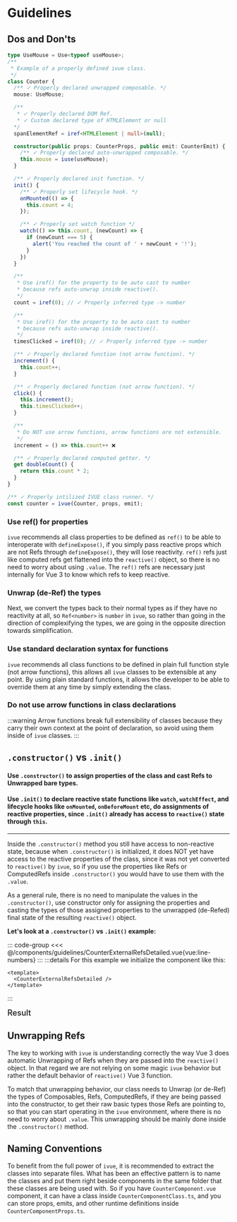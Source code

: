 <script setup lang="ts">
  import CounterExternalRefsDetailed from '../components/guidelines/CounterExternalRefsDetailed.vue';
</script>

# Guidelines

## Dos and Don'ts

```ts
type UseMouse = Use<typeof useMouse>;
/**
 * Example of a properly defined ivue class.
 */
class Counter {
  /** ✓ Properly declared unwrapped composable. */
  mouse: UseMouse;

  /** 
   * ✓ Properly declared DOM Ref. 
   * ✓ Custom declared type of HTMLElement or null
  */
  spanElementRef = iref<HTMLElement | null>(null); 

  constructor(public props: CounterProps, public emit: CounterEmit) {
    /** ✓ Properly declared auto-unwrapped composable. */ 
    this.mouse = iuse(useMouse); 
  }

  /** ✓ Properly declared init function. */
  init() {
    /** ✓ Properly set lifecycle hook. */
    onMounted(() => {
      this.count = 4;
    });

    /** ✓ Properly set watch function */
    watch(() => this.count, (newCount) => {
      if (newCount === 5) {
        alert('You reached the count of ' + newCount + '!');
      }
    })
  }

  /**
   * Use iref() for the property to be auto cast to number
   * because refs auto-unwrap inside reactive().
   */
  count = iref(0); // ✓ Properly inferred type -> number

  /**
   * Use iref() for the property to be auto cast to number
   * because refs auto-unwrap inside reactive().
   */
  timesClicked = iref(0); // ✓ Properly inferred type -> number

  /** ✓ Properly declared function (not arrow function). */
  increment() {
    this.count++;
  }

  /** ✓ Properly declared function (not arrow function). */
  click() {
    this.increment();
    this.timesClicked++;
  }

  /**
   * Do NOT use arrow functions, arrow functions are not extensible.
   */
  increment = () => this.count++ ❌

  /** ✓ Properly declared computed getter. */
  get doubleCount() {
    return this.count * 2;
  }
}

/** ✓ Properly intilized IVUE class runner. */
const counter = ivue(Counter, props, emit);
```

### Use ref() for properties

`ivue` recommends all class properties to be defined as `ref()` to be able to interoperate with `defineExpose()`, if you simply pass reactive props which are not Refs through `defineExpose()`, they will lose reactivity. `ref()` refs just like computed refs get flattened into the `reactive()` object, so there is no need to worry about using `.value`. The `ref()` refs are necessary just internally for Vue 3 to know which refs to keep reactive.

### Unwrap (de-Ref) the types

Next, we convert the types back to their normal types as if they have no reactivity at all, so `Ref<number>` is `number` in `ivue`, so rather than going in the direction of complexifying the types, we are going in the opposite direction towards simplification.

### Use standard declaration syntax for functions

`ivue` recommends all class functions to be defined in plain full function style (not arrow functions), this allows all `ivue` classes to be extensible at any point. By using plain standard functions, it allows the developer to be able to override them at any time by simply extending the class.

### Do not use arrow functions in class declarations

:::warning
Arrow functions break full extensibility of classes because they carry their own context at the point of declaration, so avoid using them inside of `ivue` classes.
:::

## `.constructor()` vs `.init()`

#### Use `.constructor()` to assign properties of the class and cast Refs to Unwrapped bare types. <br />

#### Use `.init()` to declare reactive state functions like `watch`, `watchEffect`, and lifecycle hooks like `onMounted`, `onBeforeMount` etc, do assignments of reactive properties, since `.init()` already has access to `reactive()` state through `this`.<br />

<hr />

Inside the `.constructor()` method you still have access to non-reactive state, because when `.constructor()` is initialized, it does NOT yet have access to the reactive properties of the class, since it was not yet converted to `reactive()` by `ivue`, so if you use the properties like Refs or ComputedRefs inside `.constructor()` you would have to use them with the `.value`.

As a general rule, there is no need to manipulate the values in the `.constructor()`, use constructor only for assigning the properties and casting the types of those assigned properties to the unwrapped (de-Refed) final state of the resulting `reactive()` object.

**Let's look at a `.constructor()` vs `.init()` example:**

::: code-group
<<< @/components/guidelines/CounterExternalRefsDetailed.vue{vue:line-numbers}
:::
:::details For this example we initialize the component like this:

```vue
<template>
  <CounterExternalRefsDetailed />
</template>
```

:::

<div style="font-size: 18px; font-weight: 500;">Result</div>

<CounterExternalRefsDetailed />

## Unwrapping Refs

The key to working with `ivue` is understanding correctly the way Vue 3 does automatic Unwrapping of Refs when they are passed into the `reactive()` object. In that regard we are not relying on some magic `ivue` behavior but rather the default behavior of `reactive()` Vue 3 function.

To match that unwrapping behavior, our class needs to Unwrap (or de-Ref) the types of Composables, Refs, ComputedRefs, if they are being passed into the constructor, to get their raw basic types those Refs are pointing to, so that you can start operating in the `ivue` environment, where there is no need to worry about `.value`. This unwrapping should be mainly done inside the `.constructor()` method.

## Naming Conventions

To benefit from the full power of `ivue`, it is recommended to extract the classes into separate files. What has been an effective pattern is to name the classes and put them right beside components in the same folder that these classes are being used with. So if you have `CounterComponent.vue` component, it can have a class inside `CounterComponentClass.ts`, and you can store props, emits, and other runtime definitions inside `CounterComponentProps.ts`.
